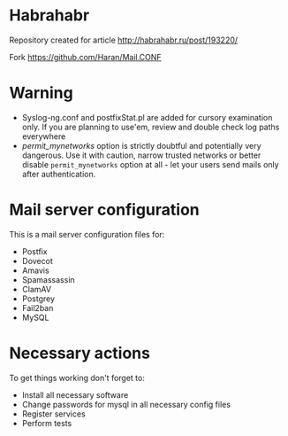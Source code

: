 # Habrahabr

Repository created for article <http://habrahabr.ru/post/193220/>

Fork <https://github.com/Haran/Mail.CONF>

# Warning

* Syslog-ng.conf and postfixStat.pl are added for cursory examination only. If you are planning to use'em, review and double check log paths everywhere
* *permit_mynetworks* option is strictly doubtful and potentially very dangerous. Use it with caution, narrow trusted networks or better disable `permit_mynetworks` option at all - let your users send mails only after authentication.

# Mail server configuration

This is a mail server configuration files for:

* Postfix
* Dovecot
* Amavis
* Spamassassin
* ClamAV
* Postgrey
* Fail2ban
* MySQL

# Necessary actions

To get things working don't forget to:

* Install all necessary software
* Change passwords for mysql in all necessary config files
* Register services
* Perform tests
